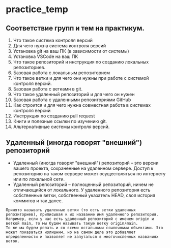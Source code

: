 # practice_temp

## Соответствие групп и тем на практикум.

1. Что такое система контроля версий
2. Для чего нужна система контроля версий
3. Установка git на ваш ПК (в зависимости от системы)
4. Установка VSCode на ваш ПК
5. Что такое репозиторий и инструкция по созданию локальных репозиториев.
6. Базовая работа с локальным репозиторием
7. Что такое ветки и для чего они нужны при работе с системой контроля версий.
8. Базовая работа с ветками в git.
9. Что такое удаленный репозиторий и для чего он нужен
10. Базовая работа с удаленными репозиториями GitHub
11. Как строится и для чего нужна совместная работа в системах контроля версий
12. Инструкция по созданию pull request
13. Книги и полезные ссылки по изучению git.
14. Альтернативные системы контроля версий.

## Удаленный (иногда говорят "внешний") репозиторий
- Удаленный (иногда говорят "внешний") репозиторий – это версии вашего проекта, сохраненные на удаленном сервере. 
Доступ к репозиторию на таком сервере может осуществляться по интернету или по локальной сети.
- Удаленный репозиторий – полноценный репозиторий, ничем не отличающийся от локального. 
У удаленного репозитория есть собственные ветки, собственный указатель HEAD, своя история коммитов и так далее.
```
Принято называть удаленные ветки (то есть ветки удаленных репозиториев), приписывая к их названию имя удаленного репозитория.
Например, если у нас есть удаленный репозиторий с именем origin и веткой main, то мы будем называть такую ветку origin/main. 
То же мы будем делать и со всеми остальными ссылочными объектами. Это может показаться излишним, но на самом деле это добавляет определенности и позволяет не запутаться в многочисленных названиях веток.
```